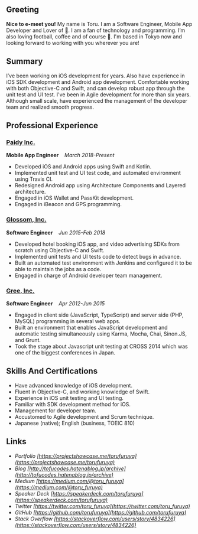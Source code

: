 ## Greeting

**Nice to e-meet you!** My name is Toru. I am a Software Engineer, Mobile App Developer and Lover of 🍺. I am a fan of technology and programming. I’m also loving football, coffee and of course 🍣. I'm based in Tokyo now and looking forward to working with you wherever you are!

## Summary

I’ve been working on iOS development for years. Also have experience in iOS SDK development and Android app development. Comfortable working with both Objective-C and Swift, and can develop robust app through the unit test and UI test.
I've been in Agile development for more than six years. Although small scale, have experienced the management of the developer team and realized smooth progress.

## Professional Experience

### [Paidy Inc.](https://engineering.paidy.com/)

__Mobile App Engineer__ &nbsp;&nbsp; _March 2018-Present_

- Developed iOS and Android apps using Swift and Kotlin.
- Implemented unit test and UI test code, and automated environment using Travis CI.
- Redesigned Android app using Architecture Components and Layered architecture. 
- Engaged in iOS Wallet and PassKit development.
- Engaged in iBeacon and GPS programming.

### [Glossom, Inc.](https://www.glossom.co.jp/)

__Software Engineer__ &nbsp;&nbsp; _Jun 2015-Feb 2018_

- Developed hotel booking iOS app, and video advertising SDKs from scratch using Objective-C and Swift.
- Implemented unit tests and UI tests code to detect bugs in advance.
- Built an automated test environment with Jenkins and configured it to be able to maintain the jobs as a code.
- Engaged in charge of Android developer team management.

### [Gree, Inc.](http://corp.gree.net/jp/en/)

__Software Engineer__ &nbsp;&nbsp; _Apr 2012-Jun 2015_

- Engaged in client side (JavaScript, TypeScript) and server side (PHP, MySQL) programming in several web apps.
- Built an environment that enables JavaScript development and automatic testing simultaneously using Karma, Mocha, Chai, Sinon.JS, and Grunt.
- Took the stage about Javascript unit testing at CROSS 2014 which was one of the biggest conferences in Japan.

## Skills And Certifications

- Have advanced knowledge of iOS development.
- Fluent in Objective-C, and working knowledge of Swift.
- Experience in iOS unit testing and UI testing.
- Familiar with SDK development method for iOS.
- Management for developer team.
- Accustomed to Agile development and Scrum technique.
- Japanese (native); English (business, TOEIC 810)

## Links

- _Portfolio_ _[https://projectshowcase.me/torufuruya](https://projectshowcase.me/torufuruya)_
- _Blog_ _[http://tofucodes.hatenablog.jp/archive](http://tofucodes.hatenablog.jp/archive)_
- _Medium_ _[https://medium.com/@toru_furuya](https://medium.com/@toru_furuya)_
- _Speaker Deck_ _[https://speakerdeck.com/torufuruya](https://speakerdeck.com/torufuruya)_
- _Twitter_ _[https://twitter.com/toru_furuya](https://twitter.com/toru_furuya)_
- _GitHub_ _[https://github.com/torufuruya](https://github.com/torufuruya)_
- _Stack Overflow_ _[https://stackoverflow.com/users/story/4834226](https://stackoverflow.com/users/story/4834226)_
